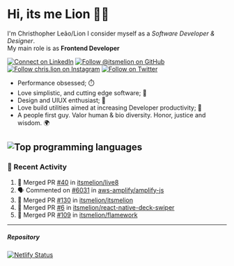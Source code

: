 # Hi, its me Lion 👋🦁

I'm Christhopher Leão/Lion
I consider myself as a _Software Developer & Designer_.<br/>My main role is as <b>Frontend Developer</b>
<br />

[![Connect on LinkedIn](https://img.shields.io/badge/--linkedin?label=LinkedIn&logo=LinkedIn&style=social)](https://www.linkedin.com/in/chrislion)
[![Follow @itsmelion on GitHub](https://img.shields.io/github/followers/itsmelion?label=follow%20%40itsmeLion&style=social)](https://github.com/itsmelion)
[![Follow chris.lion on Instagram](https://img.shields.io/badge/--instagram?label=@chris.lion&logo=Instagram&style=social)](https://instagram.com/chris.lion)
[![Follow on Twitter](https://img.shields.io/badge/--twitter?label=@ChrisLion_me&logo=Twitter&style=social)](https://twitter.com/chrislion_me)

- Performance obsessed; ⏱️
- Love simplistic, and cutting edge software; 📆
- Design and UIUX enthusiast; 🎨
- Love build utilities aimed at increasing Developer productivity; 🧰
- A people first guy. Valor human & bio diversity. Honor, justice and wisdom. 🌍

![Top programming languages](https://github-readme-stats.vercel.app/api/top-langs/?username=itsmelion&hide=php)
---
### 📰 Recent Activity

<!--START_SECTION:activity-->
1. 🎉 Merged PR [#40](https://github.com/itsmelion/live8/pull/40) in [itsmelion/live8](https://github.com/itsmelion/live8)
2. 🗣 Commented on [#6031](https://github.com/aws-amplify/amplify-js/issues/6031) in [aws-amplify/amplify-js](https://github.com/aws-amplify/amplify-js)
3. 🎉 Merged PR [#130](https://github.com/itsmelion/itsmelion/pull/130) in [itsmelion/itsmelion](https://github.com/itsmelion/itsmelion)
4. 🎉 Merged PR [#6](https://github.com/itsmelion/react-native-deck-swiper/pull/6) in [itsmelion/react-native-deck-swiper](https://github.com/itsmelion/react-native-deck-swiper)
5. 🎉 Merged PR [#109](https://github.com/itsmelion/flamework/pull/109) in [itsmelion/flamework](https://github.com/itsmelion/flamework)
<!--END_SECTION:activity-->

___

##### Repository
[![Netlify Status](https://api.netlify.com/api/v1/badges/9e2e6136-1ab9-42fc-8d4e-188512d5d841/deploy-status)](https://app.netlify.com/sites/lion-portfolio/deploys)
